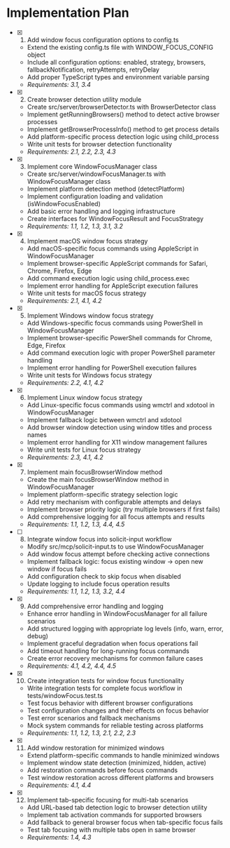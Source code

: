 # Implementation Plan

- [x] 1. Add window focus configuration options to config.ts
  - Extend the existing config.ts file with WINDOW_FOCUS_CONFIG object
  - Include all configuration options: enabled, strategy, browsers, fallbackNotification, retryAttempts, retryDelay
  - Add proper TypeScript types and environment variable parsing
  - _Requirements: 3.1, 3.4_

- [x] 2. Create browser detection utility module
  - Create src/server/browserDetector.ts with BrowserDetector class
  - Implement getRunningBrowsers() method to detect active browser processes
  - Implement getBrowserProcessInfo() method to get process details
  - Add platform-specific process detection logic using child_process
  - Write unit tests for browser detection functionality
  - _Requirements: 2.1, 2.2, 2.3, 4.3_

- [x] 3. Implement core WindowFocusManager class
  - Create src/server/windowFocusManager.ts with WindowFocusManager class
  - Implement platform detection method (detectPlatform)
  - Implement configuration loading and validation (isWindowFocusEnabled)
  - Add basic error handling and logging infrastructure
  - Create interfaces for WindowFocusResult and FocusStrategy
  - _Requirements: 1.1, 1.2, 1.3, 3.1, 3.2_

- [x] 4. Implement macOS window focus strategy
  - Add macOS-specific focus commands using AppleScript in WindowFocusManager
  - Implement browser-specific AppleScript commands for Safari, Chrome, Firefox, Edge
  - Add command execution logic using child_process.exec
  - Implement error handling for AppleScript execution failures
  - Write unit tests for macOS focus strategy
  - _Requirements: 2.1, 4.1, 4.2_

- [x] 5. Implement Windows window focus strategy
  - Add Windows-specific focus commands using PowerShell in WindowFocusManager
  - Implement browser-specific PowerShell commands for Chrome, Edge, Firefox
  - Add command execution logic with proper PowerShell parameter handling
  - Implement error handling for PowerShell execution failures
  - Write unit tests for Windows focus strategy
  - _Requirements: 2.2, 4.1, 4.2_

- [x] 6. Implement Linux window focus strategy
  - Add Linux-specific focus commands using wmctrl and xdotool in WindowFocusManager
  - Implement fallback logic between wmctrl and xdotool
  - Add browser window detection using window titles and process names
  - Implement error handling for X11 window management failures
  - Write unit tests for Linux focus strategy
  - _Requirements: 2.3, 4.1, 4.2_

- [x] 7. Implement main focusBrowserWindow method
  - Create the main focusBrowserWindow method in WindowFocusManager
  - Implement platform-specific strategy selection logic
  - Add retry mechanism with configurable attempts and delays
  - Implement browser priority logic (try multiple browsers if first fails)
  - Add comprehensive logging for all focus attempts and results
  - _Requirements: 1.1, 1.2, 1.3, 4.4, 4.5_

- [ ] 8. Integrate window focus into solicit-input workflow
  - Modify src/mcp/solicit-input.ts to use WindowFocusManager
  - Add window focus attempt before checking active connections
  - Implement fallback logic: focus existing window → open new window if focus fails
  - Add configuration check to skip focus when disabled
  - Update logging to include focus operation results
  - _Requirements: 1.1, 1.2, 1.3, 3.2, 4.4_

- [x] 9. Add comprehensive error handling and logging
  - Enhance error handling in WindowFocusManager for all failure scenarios
  - Add structured logging with appropriate log levels (info, warn, error, debug)
  - Implement graceful degradation when focus operations fail
  - Add timeout handling for long-running focus commands
  - Create error recovery mechanisms for common failure cases
  - _Requirements: 4.1, 4.2, 4.4, 4.5_

- [x] 10. Create integration tests for window focus functionality
  - Write integration tests for complete focus workflow in tests/windowFocus.test.ts
  - Test focus behavior with different browser configurations
  - Test configuration changes and their effects on focus behavior
  - Test error scenarios and fallback mechanisms
  - Mock system commands for reliable testing across platforms
  - _Requirements: 1.1, 1.2, 1.3, 2.1, 2.2, 2.3_

- [x] 11. Add window restoration for minimized windows
  - Extend platform-specific commands to handle minimized windows
  - Implement window state detection (minimized, hidden, active)
  - Add restoration commands before focus commands
  - Test window restoration across different platforms and browsers
  - _Requirements: 4.1, 4.4_

- [x] 12. Implement tab-specific focusing for multi-tab scenarios
  - Add URL-based tab detection logic to browser detection utility
  - Implement tab activation commands for supported browsers
  - Add fallback to general browser focus when tab-specific focus fails
  - Test tab focusing with multiple tabs open in same browser
  - _Requirements: 1.4, 4.3_